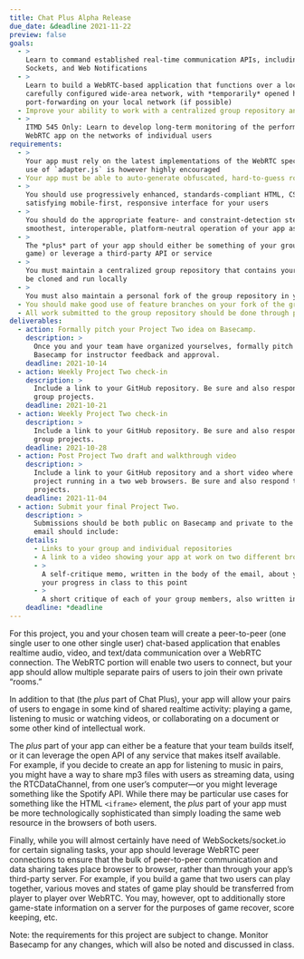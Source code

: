 ```yaml
---
title: Chat Plus Alpha Release
due_date: &deadline 2021-11-22
preview: false
goals:
  - >
    Learn to command established real-time communication APIs, including WebRTC, Web Workers, Web
    Sockets, and Web Notifications
  - >
    Learn to build a WebRTC-based application that functions over a local-area network or a
    carefully configured wide-area network, with *temporarily* opened high-numbered ports and
    port-forwarding on your local network (if possible)
  - Improve your ability to work with a centralized group repository and an individual fork
  - >
    ITMD 545 Only: Learn to develop long-term monitoring of the performance and effects of your
    WebRTC app on the networks of individual users
requirements:
  - >
    Your app must rely on the latest implementations of the WebRTC specification and its protocols;
    use of `adapter.js` is however highly encouraged
  - Your app must be able to auto-generate obfuscated, hard-to-guess room IDs for users
  - >
    You should use progressively enhanced, standards-compliant HTML, CSS, and JavaScript to build a
    satisfying mobile-first, responsive interface for your users
  - >
    You should do the appropriate feature- and constraint-detection steps necessary to ensure the
    smoothest, interoperable, platform-neutral operation of your app as possible
  - >
    The *plus* part of your app should either be something of your group’s creation (like a simple
    game) or leverage a third-party API or service
  - >
    You must maintain a centralized group repository that contains your ExpressJS app, which can
    be cloned and run locally
  - >
    You must also maintain a personal fork of the group repository in your GitHub account where you do most of your work
  - You should make good use of feature branches on your fork of the group repository
  - All work submitted to the group repository should be done through pull requests on GitHub
deliverables:
  - action: Formally pitch your Project Two idea on Basecamp.
    description: >
      Once you and your team have organized yourselves, formally pitch your Project Two idea on
      Basecamp for instructor feedback and approval.
    deadline: 2021-10-14
  - action: Weekly Project Two check-in
    description: >
      Include a link to your GitHub repository. Be sure and also respond to the progress of other
      group projects.
    deadline: 2021-10-21
  - action: Weekly Project Two check-in
    description: >
      Include a link to your GitHub repository. Be sure and also respond to the progress of other
      group projects.
    deadline: 2021-10-28
  - action: Post Project Two draft and walkthrough video
    description: >
      Include a link to your GitHub repository and a short video where your group talks through your
      project running in a two web browsers. Be sure and also respond to the progress of other group
      projects.
    deadline: 2021-11-04
  - action: Submit your final Project Two.
    description: >
      Submissions should be both public on Basecamp and private to the instructor’s email. Your
      email should include:
    details:
      - Links to your group and individual repositories
      - A link to a video showing your app at work on two different browsers
      - >
        A self-critique memo, written in the body of the email, about your work on the project and
        your progress in class to this point
      - >
        A short critique of each of your group members, also written in the body of the email
    deadline: *deadline
---
```


For this project, you and your chosen team will create a peer-to-peer (one single user to one other
single user) chat-based application that enables realtime audio, video, and text/data communication
over a WebRTC connection. The WebRTC portion will enable two users to connect, but your app should
allow multiple separate pairs of users to join their own private “rooms.”

In addition to that (the *plus* part of Chat Plus), your app will allow your pairs of users to engage in some kind of shared realtime activity: playing a game, listening to music or watching videos, or
collaborating on a document or some other kind of intellectual work.

The *plus* part of your app can either be a feature that your team builds itself, or it can leverage
the open API of any service that makes itself available. For example, if you decide to create an app
for listening to music in pairs, you might have a way to share mp3 files with users as streaming
data, using the RTCDataChannel, from one user’s computer—or you might leverage something like
the Spotify API. While there may be particular use cases for something like the HTML `<iframe>`
element, the *plus* part of your app must be more technologically sophisticated than simply loading
the same web resource in the browsers of both users.

Finally, while you will almost certainly have need of WebSockets/socket.io for certain signaling
tasks, your app should leverage WebRTC peer connections to ensure that the bulk of peer-to-peer
communication and data sharing takes place browser to browser, rather than through your app’s
third-party server. For example, if you build a game that two users can play together, various moves
and states of game play should be transferred from player to player over WebRTC. You may, however,
opt to additionally store game-state information on a server for the purposes of game recover, score
keeping, etc.

Note: the requirements for this project are subject to change. Monitor Basecamp for any changes,
which will also be noted and discussed in class.
